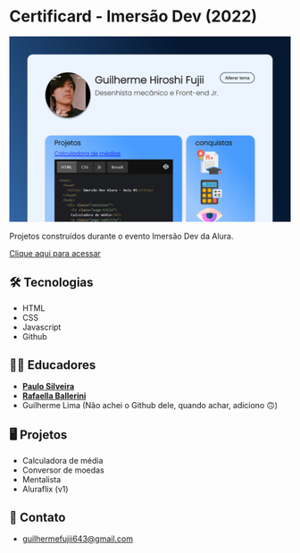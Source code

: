 # Certificard - Imersão Dev (2022)

![preview](./.github/Preview.png)

Projetos construídos durante o evento Imersão Dev da Alura.

[Clique aqui para acessar](https://fujiihiroshi.github.io/Certificard---Imersao-Dev-2022)

## 🛠️ Tecnologias
- HTML
- CSS
- Javascript
- Github

## 🧑‍🏫 Educadores
- [**Paulo Silveira**](https://github.com/peas)
- [**Rafaella Ballerini**](https://github.com/rafaballerini)
- Guilherme Lima (Não achei o Github dele, quando achar, adiciono 🙃)

## 🖥️ Projetos
- Calculadora de média
- Conversor de moedas
- Mentalista
- Aluraflix (v1)

## 📩 Contato
- guilhermefujii643@gmail.com